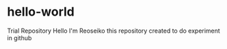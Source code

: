 # hello-world
Trial Repository
Hello I'm Reoseiko this repository created to do experiment in github
